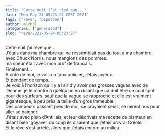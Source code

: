 ```yaml
---
title: "Cette nuit j’ai rêvé que..."
date: "Mon May 24 05:23:27 CEST 2021"
tags: ["reve", "pipotron"]
author: m1ch3l
categories: ["generated"]
slug: "reve/2021-05-24-05:23:27"
---
```


Cette nuit j’ai rêvé que...<br>
J’étais dans ma chambre qui ne ressemblait pas du tout à ma chambre, avec Chuck Norris, nous mangions des pommes.<br>
ma soeur était avec mon prof de français.<br>
Finalement...<br>
À côté de moi, je vois un faux policier, j’étais joyeux.<br>
Et pendant ce temps...<br>
Je vois à l’horizon qu’il y a l’air d’y avoir des grosses vagues avec de l’écume. je le montre à quelqu’un en disant que ça doit être un cool spot pour des surfeurs. sauf que la vague se rapproche et elle est vraiment gigantesque, à peu près la taille d’un gros immeuble.<br>
Des campeurs passant près de moi, se croyaient seuls, se mirent nus pour aller se baigner.<br>
J’étais avec plein d’Antillais, et leur décrivais ma recette de planteur en disant bien 'goyave', du coup ils disaient que j’étais un vrai Créole.<br>
Et le rêve s’est arrêté, alors que j’etais encore au milieu.<br>
